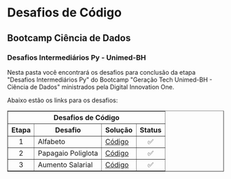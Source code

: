 # Desafios de Código

## Bootcamp Ciência de Dados

### Desafios Intermediários Py - Unimed-BH

Nesta pasta você encontrará os desafios para conclusão da etapa "Desafios Intermediários Py" do Bootcamp "Geração Tech Unimed-BH - Ciência de Dados" ministrados pela Digital Innovation One.


Abaixo estão os links para os desafios:

<div align="left">
	<table border=1>
		<tr>
			<th colspan="4">Desafios de Código</th>
		</tr>
		<tr>
			<th>Etapa</th>
			<th>Desafio</th>
			<th>Solução</th>
			<th>Status</th>
		</tr>
		<tr>
			<td align="center">1</td>
			<td>Alfabeto</td>
			<td>
				<a href="https://github.com/ANACAPELETTI/DIO/blob/main/Bootcamp%20Gera%C3%A7%C3%A3o%20Tech%20Unimed-BH%20-%20Ci%C3%AAncia%20de%20Dados/Desafios%20Intermedi%C3%A1rios%20Py%20-%20Unimed-BH/alfabeto.py">
					Código
				</a>
			</td>
			<td align="center">✅</td>
		</tr>
		<tr>
			<td align="center">2</td>
			<td>Papagaio Poliglota</td>
			<td>
				<a href="https://github.com/ANACAPELETTI/DIO/blob/main/Bootcamp%20Gera%C3%A7%C3%A3o%20Tech%20Unimed-BH%20-%20Ci%C3%AAncia%20de%20Dados/Desafios%20Intermedi%C3%A1rios%20Py%20-%20Unimed-BH/papagaioPoliglota.py">
					Código
				</a>
			</td>
			<td align="center">✅</td>
		</tr>
		<tr>
			<td align="center">3</td>
			<td>Aumento Salarial</td>
			<td>
				<a href="https://github.com/ANACAPELETTI/DIO/blob/main/Bootcamp%20Gera%C3%A7%C3%A3o%20Tech%20Unimed-BH%20-%20Ci%C3%AAncia%20de%20Dados/Desafios%20Intermedi%C3%A1rios%20Py%20-%20Unimed-BH/aumentoSalarial.py">
					Código
				</a>
			</td>
			<td align="center">✅</td>
		</tr>
	</table>
</div>
